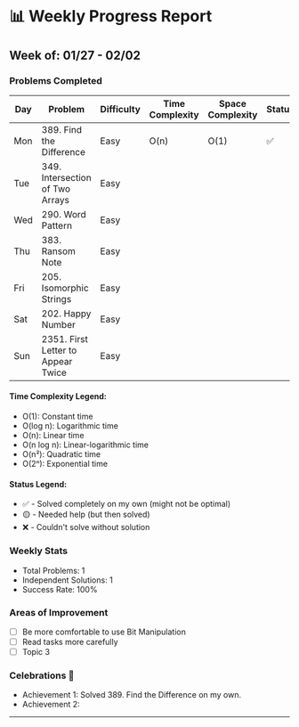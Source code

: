 
# 📊 Weekly Progress Report
## Week of: 01/27 - 02/02

### Problems Completed
| Day | Problem                             | Difficulty | Time Complexity | Space Complexity | Status |
|-----|-------------------------------------|------------|-----------------|------------------|--------|
| Mon | 389. Find the Difference            | Easy       | O(n)            | O(1)             | ✅      |
| Tue | 349. Intersection of Two Arrays     | Easy       |                 |                  |        |
| Wed | 290. Word Pattern                   | Easy       |                 |                  |        |
| Thu | 383. Ransom Note                    | Easy       |                 |                  |        |
| Fri | 205. Isomorphic Strings             | Easy       |                 |                  |        |
| Sat | 202. Happy Number                   | Easy       |                 |                  |        |
| Sun | 2351. First Letter to Appear Twice  | Easy       |                 |                  |        |


#### Time Complexity Legend:
- O(1): Constant time
- O(log n): Logarithmic time
- O(n): Linear time
- O(n log n): Linear-logarithmic time
- O(n²): Quadratic time
- O(2ⁿ): Exponential time

#### Status Legend:
* ✅ - Solved completely on my own (might not be optimal)
* 🟡 - Needed help (but then solved)
* ❌ - Couldn't solve without solution

### Weekly Stats
- Total Problems: 1
- Independent Solutions: 1
- Success Rate: 100%

### Areas of Improvement
- [ ] Be more comfortable to use Bit Manipulation
- [ ] Read tasks more carefully
- [ ] Topic 3

### Celebrations 🎉
- Achievement 1: Solved 389. Find the Difference on my own.
- Achievement 2:

---